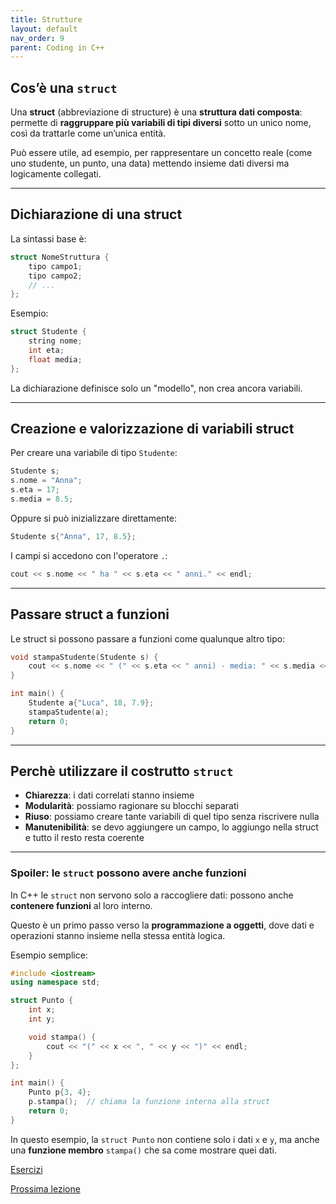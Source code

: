 ```yaml
---
title: Strutture
layout: default
nav_order: 9
parent: Coding in C++
---
```




## Cos’è una `struct`

Una **struct** (abbreviazione di structure) è una **struttura dati composta**:  
permette di **raggruppare più variabili di tipi diversi** sotto un unico nome, così da trattarle come un’unica entità.

Può essere utile, ad esempio, per rappresentare un concetto reale (come uno studente, un punto, una data) mettendo insieme dati diversi ma logicamente collegati.

---

## Dichiarazione di una struct

La sintassi base è:

```cpp
struct NomeStruttura {
    tipo campo1;
    tipo campo2;
    // ...
};
```

Esempio:

```cpp
struct Studente {
    string nome;
    int eta;
    float media;
};
```

La dichiarazione definisce solo un "modello", non crea ancora variabili.

---

## Creazione e valorizzazione di variabili struct

Per creare una variabile di tipo `Studente`:

```cpp
Studente s;
s.nome = "Anna";
s.eta = 17;
s.media = 8.5;
```

Oppure si può inizializzare direttamente:

```cpp
Studente s{"Anna", 17, 8.5};
```

I campi si accedono con l'operatore `.`:

```cpp
cout << s.nome << " ha " << s.eta << " anni." << endl;
```

---

## Passare struct a funzioni

Le struct si possono passare a funzioni come qualunque altro tipo:

```cpp
void stampaStudente(Studente s) {
    cout << s.nome << " (" << s.eta << " anni) - media: " << s.media << endl;
}

int main() {
    Studente a{"Luca", 18, 7.9};
    stampaStudente(a);
    return 0;
}
```

---

## Perchè utilizzare il costrutto `struct`

- **Chiarezza**: i dati correlati stanno insieme  
- **Modularità**: possiamo ragionare su blocchi separati 
- **Riuso**: possiamo creare tante variabili di quel tipo senza riscrivere nulla 
- **Manutenibilità**: se devo aggiungere un campo, lo aggiungo nella struct e tutto il resto resta coerente

---

### Spoiler: le `struct` possono avere anche funzioni

In C++ le `struct` non servono solo a raccogliere dati: possono anche **contenere funzioni** al loro interno.

Questo è un primo passo verso la **programmazione a oggetti**, dove dati e operazioni stanno insieme nella stessa entità logica.

Esempio semplice:

```cpp
#include <iostream>
using namespace std;

struct Punto {
    int x;
    int y;

    void stampa() {
        cout << "(" << x << ", " << y << ")" << endl;
    }
};

int main() {
    Punto p{3, 4};
    p.stampa();  // chiama la funzione interna alla struct
    return 0;
}
```

In questo esempio, la `struct Punto` non contiene solo i dati `x` e `y`, ma anche una **funzione membro** `stampa()` che sa come mostrare quei dati.

[Esercizi](../ex/struct)

[Prossima lezione](8-strutture-dati-base)